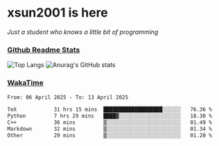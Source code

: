 # xsun2001 is here

*Just a student who knows a little bit of programming*

### [Github Readme Stats](https://github.com/anuraghazra/github-readme-stats)

![Top Langs](https://github-readme-stats.vercel.app/api/top-langs/?username=xsun2001&layout=compact&theme=radical) ![Anurag's GitHub stats](https://github-readme-stats.vercel.app/api?username=xsun2001&show_icons=true&theme=radical)

### [WakaTime](https://wakatime.com)

<!--START_SECTION:waka-->

```txt
From: 06 April 2025 - To: 13 April 2025

TeX            31 hrs 15 mins  ███████████████████░░░░░░   76.36 %
Python         7 hrs 29 mins   ████▓░░░░░░░░░░░░░░░░░░░░   18.30 %
C++            36 mins         ▒░░░░░░░░░░░░░░░░░░░░░░░░   01.49 %
Markdown       32 mins         ▒░░░░░░░░░░░░░░░░░░░░░░░░   01.34 %
Other          29 mins         ▒░░░░░░░░░░░░░░░░░░░░░░░░   01.20 %
```

<!--END_SECTION:waka-->
